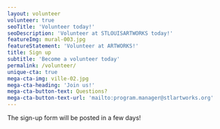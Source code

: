 ```yaml
---
layout: volunteer
volunteer: true
seoTitle: 'Volunteer today!'
seoDescription: 'Volunteer at STLOUISARTWORKS today!'
featureImg: mural-003.jpg
featureStatement: 'Volunteer at ARTWORKS!'
title: Sign up
subtitle: 'Become a volunteer today'
permalink: /volunteer/
unique-cta: true
mega-cta-img: ville-02.jpg
mega-cta-heading: 'Join us!'
mega-cta-button-text: Questions?
mega-cta-button-text-url: 'mailto:program.manager@stlartworks.org'
---
```

The sign-up form will be posted in a few days!

